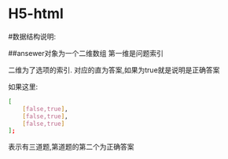# H5-html
#数据结构说明:

##ansewer对象为一个二维数组
第一维是问题索引

二维为了选项的索引. 对应的直为答案,如果为true就是说明是正确答案

如果这里:
```sh
[
    [false,true],
    [false,true],
    [false,true]
];

```
表示有三道题,第道题的第二个为正确答案


